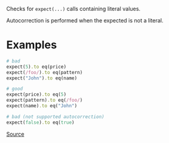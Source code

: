 
Checks for `expect(...)` calls containing literal values.

Autocorrection is performed when the expected is not a literal.

# Examples

```ruby
# bad
expect(5).to eq(price)
expect(/foo/).to eq(pattern)
expect("John").to eq(name)

# good
expect(price).to eq(5)
expect(pattern).to eq(/foo/)
expect(name).to eq("John")

# bad (not supported autocorrection)
expect(false).to eq(true)
```

[Source](http://www.rubydoc.info/gems/rubocop/RuboCop/Cop/RSpec/ExpectActual)